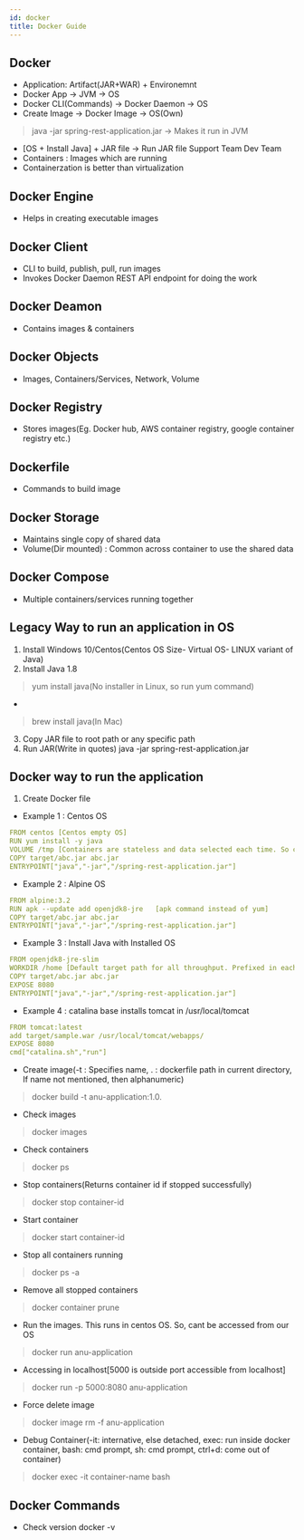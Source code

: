 ```yaml
---
id: docker
title: Docker Guide
---
```


## Docker
* Application: Artifact(JAR+WAR) + Environemnt
* Docker App -> JVM -> OS
* Docker CLI(Commands) -> Docker Daemon -> OS
* Create Image -> Docker Image -> OS(Own)
> java -jar spring-rest-application.jar -> Makes it run in JVM
* [OS + Install Java]  + JAR file  -> Run JAR file
   Support Team          Dev Team 
* Containers : Images which are running
* Containerzation is better than virtualization

## Docker Engine
* Helps in creating executable images

## Docker Client
* CLI to build, publish, pull, run images
* Invokes Docker Daemon REST API endpoint for doing the work

## Docker Deamon
* Contains images & containers

## Docker Objects
* Images, Containers/Services, Network, Volume

## Docker Registry
* Stores images(Eg. Docker hub, AWS container registry, google container registry etc.)

## Dockerfile
* Commands to build image

## Docker Storage
* Maintains single copy of shared data
* Volume(Dir mounted) : Common across container to use the shared data

## Docker Compose
* Multiple containers/services running together

## Legacy Way to run an application in OS
1. Install Windows 10/Centos(Centos OS Size- Virtual OS- LINUX variant of Java)
2. Install Java 1.8
> yum install java(No installer in Linux, so run yum command)
* 
> brew install java(In Mac)

3. Copy JAR file to root path or any specific path
4. Run JAR(Write in quotes)
java -jar spring-rest-application.jar

## Docker way to run the application
1. Create Docker file
* Example 1 : Centos OS
```yaml
FROM centos [Centos empty OS]
RUN yum install -y java
VOLUME /tmp [Containers are stateless and data selected each time. So can use the dir specified in volume across containers and when started again or newly]
COPY target/abc.jar abc.jar
ENTRYPOINT["java","-jar","/spring-rest-application.jar"]
```
* Example 2 : Alpine OS
```yaml
FROM alpine:3.2 
RUN apk --update add openjdk8-jre   [apk command instead of yum]
COPY target/abc.jar abc.jar
ENTRYPOINT["java","-jar","/spring-rest-application.jar"]
```
* Example 3 : Install Java with Installed OS
```yaml
FROM openjdk8-jre-slim
WORKDIR /home [Default target path for all throughput. Prefixed in each path]
COPY target/abc.jar abc.jar
EXPOSE 8080
ENTRYPOINT["java","-jar","/spring-rest-application.jar"]
```
* Example 4 : catalina base installs tomcat in /usr/local/tomcat
```yaml
FROM tomcat:latest
add target/sample.war /usr/local/tomcat/webapps/
EXPOSE 8080
cmd["catalina.sh","run"]
```

* Create image(-t : Specifies name, . : dockerfile path in current directory, If name not mentioned, then alphanumeric)
> docker build -t anu-application:1.0.

* Check images
> docker images

* Check containers
> docker ps

* Stop containers(Returns container id if stopped successfully)
> docker stop container-id

* Start container
> docker start container-id

* Stop all containers running
> docker ps -a

* Remove all stopped containers
> docker container prune

* Run the images. This runs in centos OS. So, cant be accessed from our OS
> docker run anu-application

* Accessing in localhost[5000 is outside port accessible from localhost]
> docker run -p 5000:8080 anu-application

* Force delete image
> docker image rm -f anu-application

* Debug Container(-it: internative, else detached, exec: run inside docker container, bash: cmd prompt, sh: cmd prompt, ctrl+d: come out of container)
> docker exec -it container-name bash

## Docker Commands
* Check version 
docker -v 
